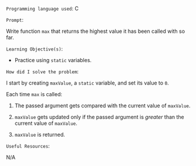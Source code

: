`Programming language used`: C

`Prompt`: 

Write function `max` that returns the highest value it has been called with so far.

`Learning Objective(s)`:

- Practice using `static` variables.

`How did I solve the problem`:

I start by creating `maxValue`, a `static` variable, and set its value to `0`.

Each time `max` is called:

1. The passed argument gets compared with the current value of `maxValue`.

2. `maxValue` gets updated only if the passed argument is *greater* than the current value of `maxValue`.

3. `maxValue` is returned.

`Useful Resources`:

N/A